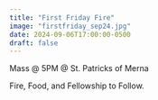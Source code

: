 ```yaml
---
title: "First Friday Fire"
image: "firstfriday_sep24.jpg"
date: 2024-09-06T17:00:00-0500
draft: false
---
```


Mass @ 5PM @ St. Patricks of Merna

Fire, Food, and Fellowship to Follow.